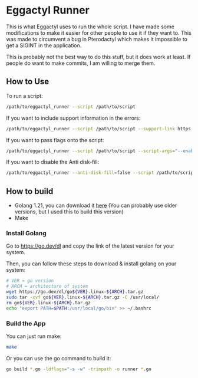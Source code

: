 # Eggactyl Runner

This is what Eggactyl uses to run the whole script. I have made some modifications to make it easier for other people to use it if they want to. This was made to circumvent a bug in Pterodactyl which makes it impossible to get a SIGINT in the application.  

This is probably not the best way to do this stuff, but it does work at least. If people do want to make commits, I am willing to merge them.

## How to Use

To run a script:

```bash
/path/to/eggactyl_runner --script /path/to/script
```

If you want to include support information in the errors:

```bash
/path/to/eggactyl_runner --script /path/to/script --support-link https://support.example.com
```

If you want to pass flags onto the script:

```bash
/path/to/eggactyl_runner --script /path/to/script --script-args="--enable-something --enable-something-else --maybe-another --maybe-another-one --wow-this-is-a-lot-of-flags --never-ever-heard-of-subcommands --gonna-use-something-else --give-me-more-flags --you-really-should-use-a-config-file --up-and-up-the-flags-go --never-ever-do-this-please --gonna-stop-please-do --01101100-01100101-01110100 --you-better-stop-this --down-and-down-we-go e."
```

If you want to disable the Anti disk-fill:

```bash
/path/to/eggactyl_runner --anti-disk-fill=false --script /path/to/script
```

## How to build

- Golang 1.21, you can download it [here](https://go.dev/dl/) (You can probably use older versions, but I used this to build this version)
- Make

### Install Golang

Go to <https://go.dev/dl> and copy the link of the latest version for your system.

Then, you can follow these steps to download & install golang on your system:

```bash
# VER = go version
# ARCH = architecture of system
wget https://go.dev/dl/go${VER}.linux-${ARCH}.tar.gz
sudo tar -xvf go${VER}.linux-${ARCH}.tar.gz -C /usr/local/
rm go${VER}.linux-${ARCH}.tar.gz
echo "export PATH=$PATH:/usr/local/go/bin" >> ~/.bashrc
```

### Build the App

You can just run make:

```bash
make
```

Or you can use the go command to build it:

```bash
go build *.go -ldflags="-s -w" -trimpath -o runner *.go
```
